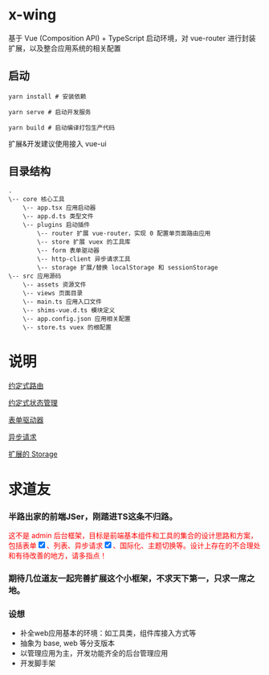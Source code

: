  # x-wing
基于 Vue (Composition API) + TypeScript 启动环境，对 vue-router 进行封装扩展，以及整合应用系统的相关配置

## 启动

```
yarn install # 安装依赖

yarn serve # 启动开发服务

yarn build # 启动编译打包生产代码
```

扩展&开发建议使用接入 vue-ui

## 目录结构

```
.
\-- core 核心工具
    \-- app.tsx 应用启动器
    \-- app.d.ts 类型文件
    \-- plugins 启动插件
        \-- router 扩展 vue-router，实现 0 配置单页面路由应用
        \-- store 扩展 vuex 的工具库
        \-- form 表单驱动器
        \-- http-client 异步请求工具
        \-- storage 扩展/替换 localStorage 和 sessionStorage
\-- src 应用源码
    \-- assets 资源文件
    \-- views 页面目录
    \-- main.ts 应用入口文件
    \-- shims-vue.d.ts 模块定义
    \-- app.config.json 应用相关配置
    \-- store.ts vuex 的根配置

```

# 说明
[约定式路由](./docs/router.md)

[约定式状态管理](./docs/store.md)

[表单驱动器](./docs/form.md)

[异步请求](./docs/http.md)

[扩展的 Storage](./docs/storage.md)


# 求道友
### 半路出家的前端JSer，刚踏进TS这条不归路。
<p style="color:red">这不是 admin 后台框架，目标是前端基本组件和工具的集合的设计思路和方案，包括表单<input type="checkbox" checked>、列表、异步请求<input type="checkbox" checked>、国际化、主题切换等。设计上存在的不合理处和有待改善的地方，请多指点！</p>

### 期待几位道友一起完善扩展这个小框架，不求天下第一，只求一席之地。


### 设想
* 补全web应用基本的环境：如工具类，组件库接入方式等
* 抽象为 base, web 等分支版本
* 以管理应用为主，开发功能齐全的后台管理应用
* 开发脚手架
